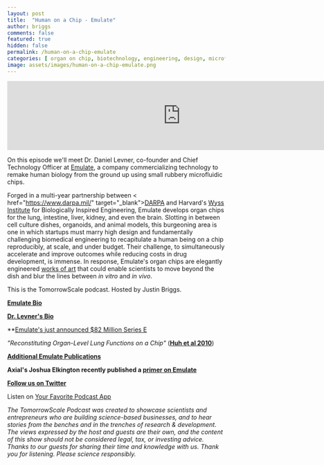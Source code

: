 ```yaml
---
layout: post
title:  "Human on a Chip - Emulate"
author: briggs
comments: false
featured: true
hidden: false
permalink: /human-on-a-chip-emulate
categories: [ organ on chip, biotechnology, engineering, design, microfluidics, drug discovery, startup ]
image: assets/images/human-on-a-chip-emulate.png
---
```


<iframe src="https://anchor.fm/tomorrowscale/embed/episodes/Human-on-a-Chip---Emulate-e17ceqf" height="160px" width="800px" frameborder="0" scrolling="no"></iframe>

On this episode we'll meet Dr. Daniel Levner, co-founder and Chief Technology Officer at [Emulate](https://emulatebio.com), a company commercializing technology to remake human biology from the ground up using small rubbery microfluidic chips.

Forged in a multi-year partnership between < href="https://www.darpa.mil/" target="_blank">[DARPA](https://www.darpa.mil/) and Harvard's [Wyss Institute](https://wyss.harvard.edu/) for Biologically Inspired Engineering, Emulate develops organ chips for the lung, intestine, liver, kidney, and even the brain. Slotting in between cell culture dishes, organoids, and animal models, this burgeoning area is one in which startups must marry high design and fundamentally challenging biomedical engineering to recapitulate a human being on a chip reproducibly, at scale, and under budget. Their challenge, to simultaneously accelerate and improve outcomes while reducing costs in drug development, is immense. In response, Emulate's organ chips are elegantly engineered [works of art](https://wyss.harvard.edu/news/organs-on-chips-acquired-by-moma/) that could enable scientists to move beyond the dish and blur the lines between *in vitro* and *in vivo*.

This is the TomorrowScale podcast. Hosted by Justin Briggs.

**[Emulate Bio](https://emulatebio.com)**

**[Dr. Levner's Bio](https://www.linkedin.com/in/daniel-levner-902270/)**

**[Emulate's just announced $82 Million Series E](https://www.businesswire.com/news/home/20210907005165/en/Emulate-Closes-82-Million-Series-E-Financing-to-Scale-Amid-Rapid-Growth-in-Organ-on-a-Chip-Market)

*"Reconstituting Organ-Level Lung Functions on a Chip"* (**[Huh et al 2010](https://www.science.org/lookup/doi/10.1126/science.1188302)**)

**[Additional Emulate Publications](https://emulatebio.com/resources/#publications)**

**Axial's Joshua Elkington recently published a [primer on Emulate](https://medium.com/@axialxyz/early-stage-companies-emulate-1404c08bb94f)**

**<a href="http://twitter.com/tomorrowscale" target="_blank" rel="noopener ugc noreferrer">Follow us on Twitter</a>**

Listen on [Your Favorite Podcast App](https://anchor.fm/tomorrowscale/)

*The TomorrowScale Podcast was created to showcase scientists and entrepreneurs who are building science-based businesses, and to hear stories from the benches and in the trenches of research & development. The views expressed by the host and guests are their own, and the content of this show should not be considered legal, tax, or investing advice. Thanks to our guests for sharing their time and knowledge with us. Thank you for listening. Please science responsibly.*